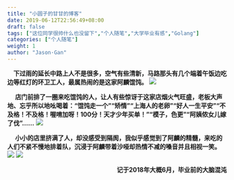 ```yaml
---
title: "小圆子的甘甘的博客"
date: 2019-06-12T22:56:49+08:00
draft: false
tags: ["这位同学很帅什么也没留下","个人随笔","大学毕业有感","Golang"]
categories: ["个人随笔"]
weight: 1
author: "Jason·Gan"
--- 
```


&emsp;**下过雨的延长中路上人不是很多，空气有些清新，马路那头有几个端着午饭边吃边等红灯的环卫工人，最属热闹的是这家阿麟馄饨。**
![](/image/1.jpg)

&emsp; **店门前排了一圈来吃馄饨的人，让人有些惊讶于这家店烟火气旺盛，老板大声地、忘乎所以地吆喝着：“馄饨走一个”“矫情”“上海人的老卵”“好人一生平安”“不及格！不及格！喔唷加呀！100分！天才少年买单！”“模子，色更”“阿姨侬女儿嫁了伐”……**
![](/image/2.jpg)

&emsp; **小小的店里挤满了人，却没感受到隔阂，我似乎感觉到了阿麟的精髓，来吃的人们不紧不慢地排着队，沉浸于阿麟带着沙哑却热情不减的嗓音并且相视一笑。**
![](/image/3.jpg)
![](/image/4.jpg)

**<p align="right">记于2018年大概6月，毕业前的大脑混沌</p>** 



